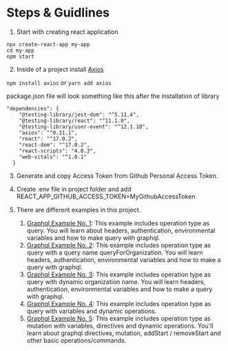 # Steps & Guidlines

1. Start with creating react application
```
npx create-react-app my-app
cd my-app
npm start
```

2. Inside of a project install [Axios](https://axios-http.com/docs/intro)

```npm install axios``` or ```yarn add axios```

package.json file will look something like this after the installation of library
```
"dependencies": {
    "@testing-library/jest-dom": "^5.11.4",
    "@testing-library/react": "^11.1.0",
    "@testing-library/user-event": "^12.1.10",
    "axios": "^0.21.1",
    "react": "^17.0.2",
    "react-dom": "^17.0.2",
    "react-scripts": "4.0.3",
    "web-vitals": "^1.0.1"
  }
```

3. Generate and copy Access Token from Github Personal Access Token.

4. Create .env file in project folder and add REACT_APP_GITHUB_ACCESS_TOKEN=MyGithubAccessToken

5. There are different examples in this project.
    1. [Graphql Example No. 1](https://github.com/Engr-Asad-Hussain/GraphQL/blob/main/2.%20API_with_react_with_graphql/src/githubGraphQL1.js): This example includes operation type as query. You will learn about headers, authentication, environmental variables and how to make query with graphql. 
    2. [Graphql Example No. 2](https://github.com/Engr-Asad-Hussain/GraphQL/blob/main/2.%20API_with_react_with_graphql/src/githubGraphQL2.js): This example includes operation type as query with a query name queryForOrganization. You will learn headers, authentication, environmental variables and how to make a query with graphql.
    3. [Graphql Example No. 3](https://github.com/Engr-Asad-Hussain/GraphQL/blob/main/2.%20API_with_react_with_graphql/src/githubGraphQL3.js): This example includes operation type as query with dynamic organization name. You will learn headers, authentication, environmental variables and how to make a query with graphql.
    4. [Graphql Example No. 4](https://github.com/Engr-Asad-Hussain/GraphQL/blob/main/2.%20API_with_react_with_graphql/src/githubGraphQL4.js): This example includes operation type as query with variables and dynamic operations.
    5. [Graphql Example No. 5](https://github.com/Engr-Asad-Hussain/GraphQL/blob/main/2.%20API_with_react_with_graphql/src/githubGraphQL5.js): This example includes operation type as mutation with variables, directives and dynamic operations. You'll learn about graphql directives, mutation, addStart / removeStart and other basic operations/commands.
